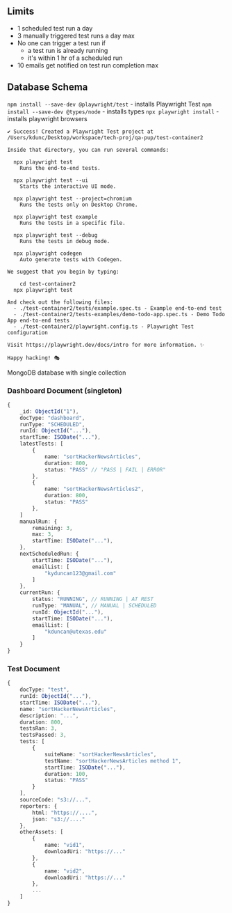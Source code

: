 ## Limits

- 1 scheduled test run a day
- 3 manually triggered test runs a day max
- No one can trigger a test run if 
	- a test run is already running
	- it's within 1 hr of a scheduled run
- 10 emails get notified on test run completion max

## Database Schema

`npm install --save-dev @playwright/test` - installs Playwright Test
`npm install --save-dev @types/node` - installs types
`npx playwright install` - installs playwright browsers

```
✔ Success! Created a Playwright Test project at /Users/kdunc/Desktop/workspace/tech-proj/qa-pup/test-container2

Inside that directory, you can run several commands:

  npx playwright test
    Runs the end-to-end tests.

  npx playwright test --ui
    Starts the interactive UI mode.

  npx playwright test --project=chromium
    Runs the tests only on Desktop Chrome.

  npx playwright test example
    Runs the tests in a specific file.

  npx playwright test --debug
    Runs the tests in debug mode.

  npx playwright codegen
    Auto generate tests with Codegen.

We suggest that you begin by typing:

    cd test-container2
  npx playwright test

And check out the following files:
  - ./test-container2/tests/example.spec.ts - Example end-to-end test
  - ./test-container2/tests-examples/demo-todo-app.spec.ts - Demo Todo App end-to-end tests
  - ./test-container2/playwright.config.ts - Playwright Test configuration

Visit https://playwright.dev/docs/intro for more information. ✨

Happy hacking! 🎭
```

MongoDB database with single collection

### Dashboard Document (singleton)
```ts
{
	_id: ObjectId("1"),
	docType: "dashboard",
	runType: "SCHEDULED",
	runId: ObjectId("..."),
	startTime: ISODate("..."),
	latestTests: [
		{
			name: "sortHackerNewsArticles",
			duration: 800,
			status: "PASS" // "PASS | FAIL | ERROR"
		},
		{
			name: "sortHackerNewsArticles2",
			duration: 800,
			status: "PASS"
		},
	]
	manualRun: {
		remaining: 3,
		max: 3,
		startTime: ISODate("..."),
	},
	nextScheduledRun: {
		startTime: ISODate("..."),
		emailList: [
			"kyduncan123@gmail.com"
		]
	},
	currentRun: {
		status: "RUNNING", // RUNNING | AT REST
		runType: "MANUAL", // MANUAL | SCHEDULED
		runId: ObjectId("..."),
		startTime: ISODate("..."), 
		emailList: [ 
			"kduncan@utexas.edu"
		]
	}
}
```

### Test Document
```ts
{
	docType: "test",
	runId: ObjectId("..."),
	startTime: ISODate("..."),
	name: "sortHackerNewsArticles",
	description: "...",
	duration: 800,
	testsRan: 3,
	testsPassed: 3,
	tests: [
		{
			suiteName: "sortHackerNewsArticles",
			testName: "sortHackerNewsArticles method 1",
			startTime: ISODate("..."),
			duration: 100,
			status: "PASS"
		}
	],
	sourceCode: "s3://...",
	reporters: {
		html: "https://....",
		json: "s3://...."
	},
	otherAssets: [
		{
			name: "vid1",
			downloadUri: "https://..."
		},
		{
			name: "vid2",
			downloadUri: "https://..."
		},
		...
	]
}
```